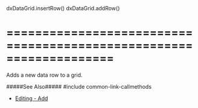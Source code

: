 <!--id-->dxDataGrid.insertRow()<!--/id-->
<!--dep-->dxDataGrid.addRow()<!--/dep-->
===================================================================
===================================================================

<!--shortDescription-->
Adds a new data row to a grid.
<!--/shortDescription-->

<!--fullDescription-->
#####See Also#####
#include common-link-callmethods
- [Editing - Add](/Documentation/Guide/Widgets/DataGrid/Editing/#API/Add)
<!--/fullDescription-->